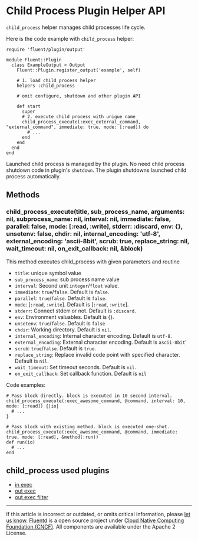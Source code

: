 # Child Process Plugin Helper API

`child_process` helper manages child processes life cycle.

Here is the code example with `child_process` helper:

``` {.CodeRay}
require 'fluent/plugin/output'

module Fluent::Plugin
  class ExampleOutput < Output
    Fluent::Plugin.register_output('example', self)

    # 1. load child_process helper
    helpers :child_process

    # omit configure, shutdown and other plugin API

    def start
      super
      # 2. execute child process with unique name
      child_process_execute(:exec_external_command, "external_command", immediate: true, mode: [:read]) do
        # ...
      end
    end
  end
end
```

Launched child process is managed by the plugin. No need child process
shutdown code in plugin's `shutdown`. The plugin shutdowns launched
child process automatically.


## Methods


### child\_process\_execute(title, sub\_process\_name, arguments: nil, subprocess\_name: nil, interval: nil, immediate: false, parallel: false, mode: \[:read, :write\], stderr: :discard, env: {}, unsetenv: false, chdir: nil, internal\_encoding: 'utf-8', external\_encoding: 'ascii-8bit', scrub: true, replace\_string: nil, wait\_timeout: nil, on\_exit\_callback: nil, &block)

This method executes child\_process with given parameters and routine

-   `title`: unique symbol value
-   `sub_process_name`: sub process name value
-   `interval`: Second unit `integer`/`float` value.
-   `immediate`: `true`/`false`. Default is `false`.
-   `parallel`: `true`/`false`. Default is `false`.
-   `mode`: \[`:read`, `:write`\]. Default is \[`:read`, `:write`\].
-   `stderr`: Connect stderr or not. Default is `:discard`.
-   `env`: Environment valuables. Default is {}.
-   `unsetenv`: `true`/`false`. Default is `false`
-   `chdir`: Working directory. Default is `nil`.
-   `internal_encoding`: Internal character encoding. Default is
    `utf-8`.
-   `external_encoding`: External character encoding. Default is
    `ascii-8bit`\'
-   `scrub`: `true`/`false`. Default is `true`.
-   `replace_string`: Replace invalid code point with specified
    character. Default is `nil`.
-   `wait_timeout`: Set timeout seconds. Default is `nil`.
-   `on_exit_callback`: Set callback function. Default is `nil`

Code examples:

``` {.CodeRay}
# Pass block directly. block is executed in 10 second interval.
child_process_execute(:exec_awesome_command, @command, interval: 10, mode: [:read]) {|io|
  # ...
}

# Pass block with existing method. block is executed one-shot.
child_process_execute(:exec_awesome_command, @command, immediate: true, mode: [:read], &method(:run))
def run(io)
  # ...
end
```


## child\_process used plugins

-   [in exec](/articles/in_exec.md)
-   [out exec](/articles/out_exec.md)
-   [out exec filter](/articles/out_exec_filter.md)


------------------------------------------------------------------------

If this article is incorrect or outdated, or omits critical information, please [let us know](https://github.com/fluent/fluentd-docs/issues?state=open).
[Fluentd](http://www.fluentd.org/) is a open source project under [Cloud Native Computing Foundation (CNCF)](https://cncf.io/). All components are available under the Apache 2 License.
